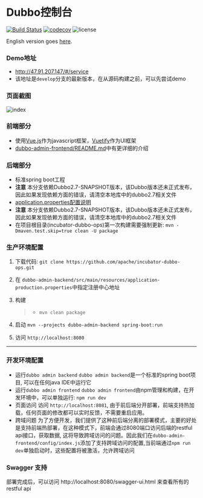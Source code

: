 # Dubbo控制台

[![Build Status](https://travis-ci.org/apache/incubator-dubbo-ops.svg?branch=develop)](https://travis-ci.org/apache/incubator-dubbo-ops)
[![codecov](https://codecov.io/gh/apache/incubator-dubbo-ops/branch/develop/graph/badge.svg)](https://codecov.io/gh/apache/incubator-dubbo-ops)
![license](https://img.shields.io/github/license/apache/incubator-dubbo-ops.svg)

English version goes [here](README.md).
### Demo地址
* http://47.91.207.147/#/service
* 该地址是`develop`分支的最新版本，在从源码构建之前，可以先尝试demo
### 页面截图

![index](https://raw.githubusercontent.com/apache/incubator-dubbo-ops/develop/doc/images/index.png)

### 前端部分

- 使用[Vue.js](https://vuejs.org)作为javascript框架，[Vuetify](https://vuetifyjs.com)作为UI框架
- [dubbo-admin-frontend/README.md](dubbo-admin-frontend/README.md)中有更详细的介绍

### 后端部分

* 标准spring boot工程
* **注意** 本分支依赖Dubbo2.7-SNAPSHOT版本，该Dubbo版本还未正式发布，因此如果发现依赖方面的错误，请清空本地库中的dubbo2.7相关文件
* [application.properties配置说明](https://github.com/apache/incubator-dubbo-ops/wiki/Dubbo-Admin%E9%85%8D%E7%BD%AE%E8%AF%B4%E6%98%8E)  
* **注意** 本分支依赖Dubbo2.7-SNAPSHOT版本，该Dubbo版本还未正式发布，因此如果发现依赖方面的错误，请清空本地库中的dubbo2.7相关文件
* 在项目根目录(incubator-dubbo-ops)第一次构建需要强制更新: `mvn -Dmaven.test.skip=true clean -U package`


### 生产环境配置

1. 下载代码: `git clone https://github.com/apache/incubator-dubbo-ops.git`
2. 在 `dubbo-admin-backend/src/main/resources/application-production.properties`中指定注册中心地址
3. 构建

    > - `mvn clean package`
4. 启动 `mvn --projects dubbo-admin-backend spring-boot:run`
5. 访问 `http://localhost:8080`
---

### 开发环境配置
* 运行`dubbo admin backend`
   `dubbo admin backend`是一个标准的spring boot项目, 可以在任何java IDE中运行它
* 运行`dubbo admin frontend`
  `dubbo admin frontend`由npm管理和构建，在开发环境中，可以单独运行: `npm run dev`
* 页面访问
  访问 `http://localhost:8081`, 由于前后端分开部署，前端支持热加载，任何页面的修改都可以实时反馈，不需要重启应用。
 * 跨域问题
    为了方便开发，我们提供了这种前后端分离的部署模式，主要的好处是支持前端热部署，在这种模式下，前端会通过8080端口访问后端的restful api接口，获取数据, 这将导致跨域访问的问题。因此我们在`dubbo-admin-frontend/config/index.js`添加了支持跨域访问的配置,当前端通过`npm run dev`单独启动时，这些配置将被激活，允许跨域访问

### Swagger 支持

部署完成后，可以访问 http://localhost:8080/swagger-ui.html 来查看所有的restful api
